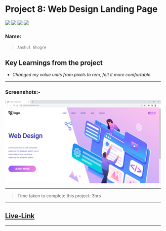 # Project 8: Web Design Landing Page

![](https://img.shields.io/badge/HTML-CSS-blue) ![](https://img.shields.io/badge/LCO-iNeuron.ai-lightgrey) ![](https://img.shields.io/badge/Assignment--1-Project--8-success) ![](https://img.shields.io/badge/Full--Stack--Java--Dev-Bootcamp-yellowgreen)

### Name:

> `Anshul Ghogre`

## Key Learnings from the project

- _Changed my value units from pixels to rem, felt it more comfortable._

---

### Screenshots:-

![Project2](./a8.png)

---

> Time taken to complete this project: 3hrs

---

## [Live-Link](https://project-7-product-home-page.netlify.app/)

---
